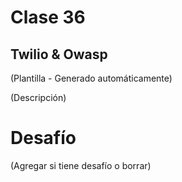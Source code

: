 # Clase 36

## Twilio & Owasp

(Plantilla - Generado automáticamente)

(Descripción)

# Desafío

(Agregar si tiene desafío o borrar)

